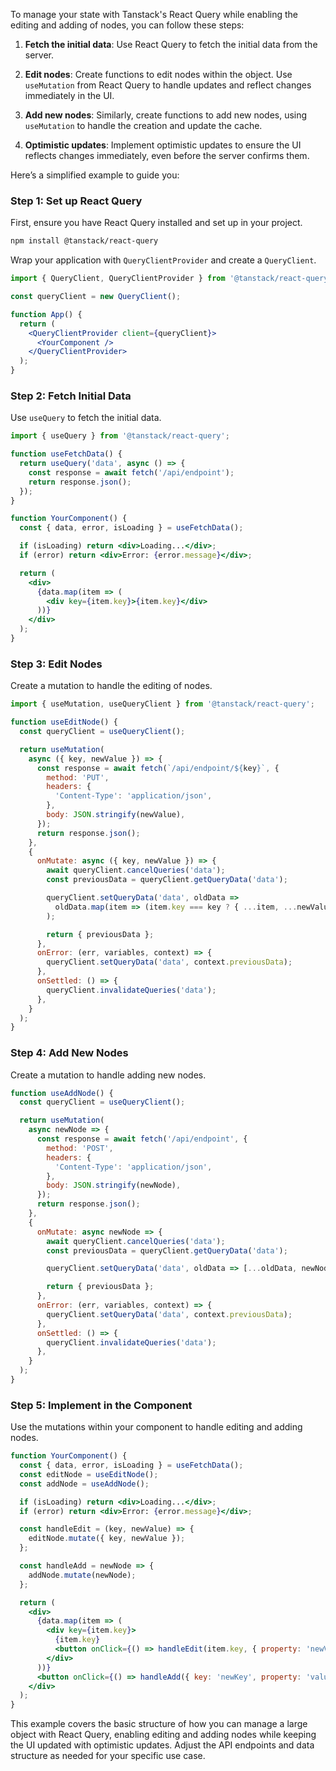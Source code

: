 To manage your state with Tanstack's React Query while enabling the editing and adding of nodes, you can follow these steps:

1. **Fetch the initial data**: Use React Query to fetch the initial data from the server.

2. **Edit nodes**: Create functions to edit nodes within the object. Use `useMutation` from React Query to handle updates and reflect changes immediately in the UI.

3. **Add new nodes**: Similarly, create functions to add new nodes, using `useMutation` to handle the creation and update the cache.

4. **Optimistic updates**: Implement optimistic updates to ensure the UI reflects changes immediately, even before the server confirms them.

Here’s a simplified example to guide you:

### Step 1: Set up React Query
First, ensure you have React Query installed and set up in your project.

```bash
npm install @tanstack/react-query
```

Wrap your application with `QueryClientProvider` and create a `QueryClient`.

```jsx
import { QueryClient, QueryClientProvider } from '@tanstack/react-query';

const queryClient = new QueryClient();

function App() {
  return (
    <QueryClientProvider client={queryClient}>
      <YourComponent />
    </QueryClientProvider>
  );
}
```

### Step 2: Fetch Initial Data
Use `useQuery` to fetch the initial data.

```jsx
import { useQuery } from '@tanstack/react-query';

function useFetchData() {
  return useQuery('data', async () => {
    const response = await fetch('/api/endpoint');
    return response.json();
  });
}

function YourComponent() {
  const { data, error, isLoading } = useFetchData();

  if (isLoading) return <div>Loading...</div>;
  if (error) return <div>Error: {error.message}</div>;

  return (
    <div>
      {data.map(item => (
        <div key={item.key}>{item.key}</div>
      ))}
    </div>
  );
}
```

### Step 3: Edit Nodes
Create a mutation to handle the editing of nodes.

```jsx
import { useMutation, useQueryClient } from '@tanstack/react-query';

function useEditNode() {
  const queryClient = useQueryClient();

  return useMutation(
    async ({ key, newValue }) => {
      const response = await fetch(`/api/endpoint/${key}`, {
        method: 'PUT',
        headers: {
          'Content-Type': 'application/json',
        },
        body: JSON.stringify(newValue),
      });
      return response.json();
    },
    {
      onMutate: async ({ key, newValue }) => {
        await queryClient.cancelQueries('data');
        const previousData = queryClient.getQueryData('data');

        queryClient.setQueryData('data', oldData =>
          oldData.map(item => (item.key === key ? { ...item, ...newValue } : item))
        );

        return { previousData };
      },
      onError: (err, variables, context) => {
        queryClient.setQueryData('data', context.previousData);
      },
      onSettled: () => {
        queryClient.invalidateQueries('data');
      },
    }
  );
}
```

### Step 4: Add New Nodes
Create a mutation to handle adding new nodes.

```jsx
function useAddNode() {
  const queryClient = useQueryClient();

  return useMutation(
    async newNode => {
      const response = await fetch('/api/endpoint', {
        method: 'POST',
        headers: {
          'Content-Type': 'application/json',
        },
        body: JSON.stringify(newNode),
      });
      return response.json();
    },
    {
      onMutate: async newNode => {
        await queryClient.cancelQueries('data');
        const previousData = queryClient.getQueryData('data');

        queryClient.setQueryData('data', oldData => [...oldData, newNode]);

        return { previousData };
      },
      onError: (err, variables, context) => {
        queryClient.setQueryData('data', context.previousData);
      },
      onSettled: () => {
        queryClient.invalidateQueries('data');
      },
    }
  );
}
```

### Step 5: Implement in the Component
Use the mutations within your component to handle editing and adding nodes.

```jsx
function YourComponent() {
  const { data, error, isLoading } = useFetchData();
  const editNode = useEditNode();
  const addNode = useAddNode();

  if (isLoading) return <div>Loading...</div>;
  if (error) return <div>Error: {error.message}</div>;

  const handleEdit = (key, newValue) => {
    editNode.mutate({ key, newValue });
  };

  const handleAdd = newNode => {
    addNode.mutate(newNode);
  };

  return (
    <div>
      {data.map(item => (
        <div key={item.key}>
          {item.key}
          <button onClick={() => handleEdit(item.key, { property: 'newValue' })}>Edit</button>
        </div>
      ))}
      <button onClick={() => handleAdd({ key: 'newKey', property: 'value' })}>Add Node</button>
    </div>
  );
}
```

This example covers the basic structure of how you can manage a large object with React Query, enabling editing and adding nodes while keeping the UI updated with optimistic updates. Adjust the API endpoints and data structure as needed for your specific use case.